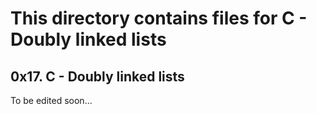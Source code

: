 # This directory contains files for C - Doubly linked lists

## 0x17. C - Doubly linked lists

To be edited soon...

